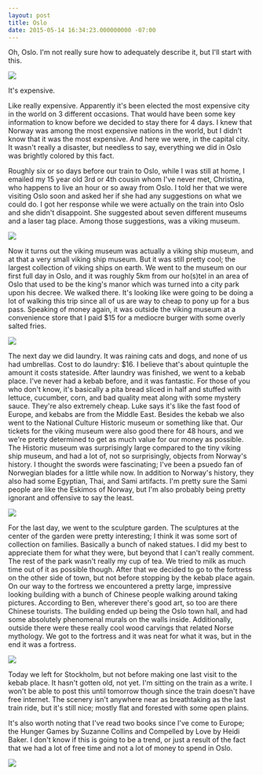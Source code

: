 ```yaml
---
layout: post
title: Oslo
date: 2015-05-14 16:34:23.000000000 -07:00
---
```

Oh, Oslo. I'm not really sure how to adequately describe it, but I'll start with this.

![](http://i.imgur.com/aKryOsc.jpg)

It's expensive.

Like really expensive. Apparently it's been elected the most expensive city in the world on 3 different occasions. That would have been some key information to know before we decided to stay there for 4 days. I knew that Norway was among the most expensive nations in the world, but I didn't know that it was the most expensive. And here we were, in the capital city. It wasn't really a  disaster, but needless to say, everything we did in Oslo was brightly colored by this fact.

Roughly six or so days before our train to Oslo, while I was still at home, I emailed my 15 year old 3rd or 4th cousin whom I've never met, Christina, who happens to live an hour or so away from Oslo. I told her that we were visiting Oslo soon and asked her if she had any suggestions on what we could do. I got her response while we were actually on the train into Oslo and she didn't disappoint. She suggested about seven different museums and a laser tag place. Among those suggestions, was a viking museum.

![](http://i.imgur.com/MzppFNe.jpg)

Now it turns out the viking museum was actually a viking ship museum, and at that a very small viking ship museum. But it was still pretty cool; the largest collection of viking ships on earth. We went to the museum on our first full day in Oslo, and it was roughly 5km from our ho(s)tel in an area of Oslo that used to be the king's manor which was turned into a city park upon his decree. We walked there. It's looking like were going to be doing a lot of walking this trip since all of us are way to cheap to pony up for a bus pass. Speaking of money again, it was outside the viking museum at a convenience store that I paid $15 for a mediocre burger with some overly salted fries.

![](http://i.imgur.com/sTtn2fg.jpg)

The next day we did laundry. It was raining cats and dogs, and none of us had umbrellas. Cost to do laundry: $16. I believe that's about quintuple the amount it costs stateside. After laundry was finished, we went to a kebab place. I've never had a kebab before, and it was fantastic. For those of you who don't know, it's basically a pita bread sliced in half and stuffed with lettuce, cucumber, corn, and bad quality meat along with some mystery sauce. They're also extremely cheap. Luke says it's like the fast food of Europe, and kebabs are from the Middle East. Besides the kebab we also went to the National Culture Historic museum or something like that. Our tickets for the viking museum were also good there for 48 hours, and we we're pretty determined to get as much value for our money as possible. The Historic museum was surprisingly large compared to the tiny viking ship museum, and had a lot of, not so surprisingly, objects from Norway's history. I thought the swords were fascinating; I've been a psuedo fan of Norwegian blades for a little while now. In addition to Norway's history, they also had some Egyptian, Thai, and Sami artifacts. I'm pretty sure the Sami people are like the Eskimos of Norway, but I'm also probably being pretty ignorant and offensive to say the least.

![](http://i.imgur.com/EuJO3zB.jpg)

For the last day, we went to the sculpture garden. The sculptures at the center of the garden were pretty interesting; I think it was some sort of collection on families. Basically a bunch of naked statues. I did my best to appreciate them for what they were, but beyond that I can't really comment. The rest of the park wasn't really my cup of tea. We tried to milk as much time out of it as possible though. After that we decided to go to the fortress on the other side of town, but not before stopping by the kebab place again. On our way to the fortress we encountered a pretty large, impressive looking building with a bunch of Chinese people walking around taking pictures. According to Ben, wherever there's good art, so too are there Chinese tourists. The building ended up being the Oslo town hall, and had some absolutely phenomenal murals on the walls inside. Additionally, outside there were these really cool wood carvings that related Norse mythology. We got to the fortress and it was neat for what it was, but in the end it was a fortress.

![](http://i.imgur.com/tvOSmfM.jpg)

Today we left for Stockholm, but not before making one last visit to the kebab place. It hasn't gotten old, not yet. I'm sitting on the train as a write. I won't be able to post this until tomorrow though since the train doesn't have free internet. The scenery isn't anywhere near as breathtaking as the last train ride, but it's still nice; mostly flat and forested with some open plains.

It's also worth noting that I've read two books since I've come to Europe; the Hunger Games by Suzanne Collins and Compelled by Love by Heidi Baker. I don't know if this is going to be a trend, or just a result of the fact that we had a lot of free time and not a lot of money to spend in Oslo.

![](http://i.imgur.com/blbsRzj.jpg)
